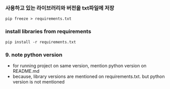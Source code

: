 
### 사용하고 있는 라이브러리와 버전을 txt파일에 저장
```shell
pip freeze > requirements.txt
```

### install libraries from requirements
```shell
pip install -r requirements.txt
```

### 9. note python version
- for running project on same version, mention python version on README.md
- because, library versions are mentioned on requirements.txt. but python version is not mentioned